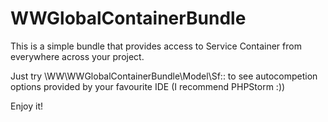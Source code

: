 WWGlobalContainerBundle
=======================

This is a simple bundle that provides access to Service Container from everywhere across your project.

Just try \WW\WWGlobalContainerBundle\Model\Sf:: to see autocompetion options provided by your favourite IDE (I recommend PHPStorm :))

Enjoy it!
